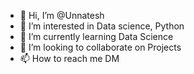 - 👋 Hi, I’m @Unnatesh
- 👀 I’m interested in Data science, Python
- 🌱 I’m currently learning Data Science
- 💞️ I’m looking to collaborate on Projects
- 📫 How to reach me DM

<!---
Unnatesh/Unnatesh is a ✨ special ✨ repository because its `README.md` (this file) appears on your GitHub profile.
You can click the Preview link to take a look at your changes.
--->
